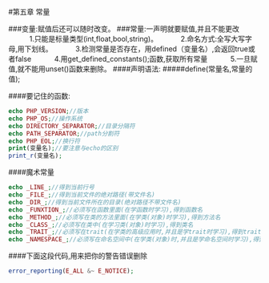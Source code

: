 #第五章 常量

###变量:赋值后还可以随时改变。
###常量:一声明就要赋值,并且不能更改
&emsp;&emsp;&emsp;1.只能是标量类型(int,float,bool,string)。
&emsp;&emsp;&emsp;2.命名方式:全写大写字母,用下划线。
&emsp;&emsp;&emsp;3.检测常量是否存在，用defined（变量名）,会返回true或者false
&emsp;&emsp;&emsp;4.用get_defined_constants();函数,获取所有常量
&emsp;&emsp;&emsp;5.一旦赋值,就不能用unset()函数来删除。
####声明语法:
#####define(常量名,常量的值);

####要记住的函数:
```php
echo PHP_VERSION;//版本
echo PHP_OS;//操作系统
echo DIRECTORY_SEPARATOR;//目录分隔符
echo PATH_SEPARATOR;//path分割符
echo PHP_EOL;//换行符 
print(变量名);//要注意与echo的区别
print_r(变量名);
```
####魔术常量
```php
echo _LINE_;//得到当前行号
echo _FILE_;//得到当前文件的绝对路径(带文件名)
echo _DIR_;//得到当前文件所在的目录(绝对路径不带文件名)
echo _FUNXTION_;//必须写在函数里面(在学函数时学习),得到函数名
echo _METHOD_;//必须写在类的方法里面(在学类(对象)时学习),得到方法名
echo _CLASS_;//必须写在类中(在学习类(对象)时学习),得到类名
echo _TRAIT_;//必须写在trait(在学类的高级应用时,并且是学trait时学习),得到trait名
echo _NAMESPACE_;//必须写在命名空间中(在学类(对象)时,并且是学命名空间时学习),得到空间名

```
####下面这段代码,用来把你的警告错误删除
```php
error_reporting(E_ALL &~ E_NOTICE);
```



